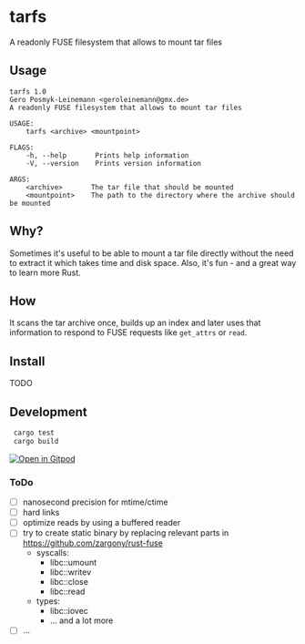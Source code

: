# tarfs

A readonly FUSE filesystem that allows to mount tar files

## Usage
```
tarfs 1.0
Gero Posmyk-Leinemann <geroleinemann@gmx.de>
A readonly FUSE filesystem that allows to mount tar files

USAGE:
    tarfs <archive> <mountpoint>

FLAGS:
    -h, --help       Prints help information
    -V, --version    Prints version information

ARGS:
    <archive>       The tar file that should be mounted
    <mountpoint>    The path to the directory where the archive should be mounted
```

## Why?

Sometimes it's useful to be able to mount a tar file directly without the need to extract it which takes time and disk space.
Also, it's fun - and a great way to learn more Rust.

## How

It scans the tar archive once, builds up an index and later uses that information to respond to FUSE requests like `get_attrs` or `read`.

## Install
TODO

## Development

```Rust
 cargo test
 cargo build
```

 [![Open in Gitpod](https://gitpod.io/button/open-in-gitpod.svg)](https://gitpod.io/#https://github.com/geropl/tarfs)

### ToDo
 - [ ] nanosecond precision for mtime/ctime
 - [ ] hard links
 - [ ] optimize reads by using a buffered reader
 - [ ] try to create static binary by replacing relevant parts in https://github.com/zargony/rust-fuse
   - syscalls:
     - libc::umount
     - libc::writev
     - libc::close
     - libc::read
   - types:
     - libc::iovec
     - ... and a lot more
 - [ ] ...
